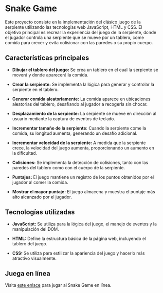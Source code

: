 # Snake Game

Este proyecto consiste en la implementación del clásico juego de la serpiente utilizando las tecnologías web JavaScript, HTML y CSS. El objetivo principal es recrear la experiencia del juego de la serpiente, donde el jugador controla una serpiente que se mueve por un tablero, come comida para crecer y evita colisionar con las paredes o su propio cuerpo.

## Características principales

- **Dibujar el tablero del juego:** Se crea un tablero en el cual la serpiente se moverá y donde aparecerá la comida.

- **Crear la serpiente:** Se implementa la lógica para generar y controlar la serpiente en el tablero.

- **Generar comida aleatoriamente:** La comida aparece en ubicaciones aleatorias del tablero, desafiando al jugador a recogerla sin chocar.

- **Desplazamiento de la serpiente:** La serpiente se mueve en dirección al usuario mediante la captura de eventos de teclado.

- **Incrementar tamaño de la serpiente:** Cuando la serpiente come la comida, su longitud aumenta, generando un desafío adicional.

- **Incrementar velocidad de la serpiente:** A medida que la serpiente crece, la velocidad del juego aumenta, proporcionando un aumento en la dificultad.

- **Colisiones:** Se implementa la detección de colisiones, tanto con las paredes del tablero como con el cuerpo de la serpiente.

- **Puntajes:** El juego mantiene un registro de los puntos obtenidos por el jugador al comer la comida.
  
- **Mostrar el mayor puntaje:** El juego almacena y muestra el puntaje más alto alcanzado por el jugador.

## Tecnologías utilizadas

- **JavaScript:** Se utiliza para la lógica del juego, el manejo de eventos y la manipulación del DOM.

- **HTML:** Define la estructura básica de la página web, incluyendo el tablero del juego.

- **CSS:** Se utiliza para estilizar la apariencia del juego y hacerlo más atractivo visualmente.

## Juega en línea

Visita [este enlace](https://uruena2603.github.io/SnakeGame.github.io/) para jugar al Snake Game en línea.
